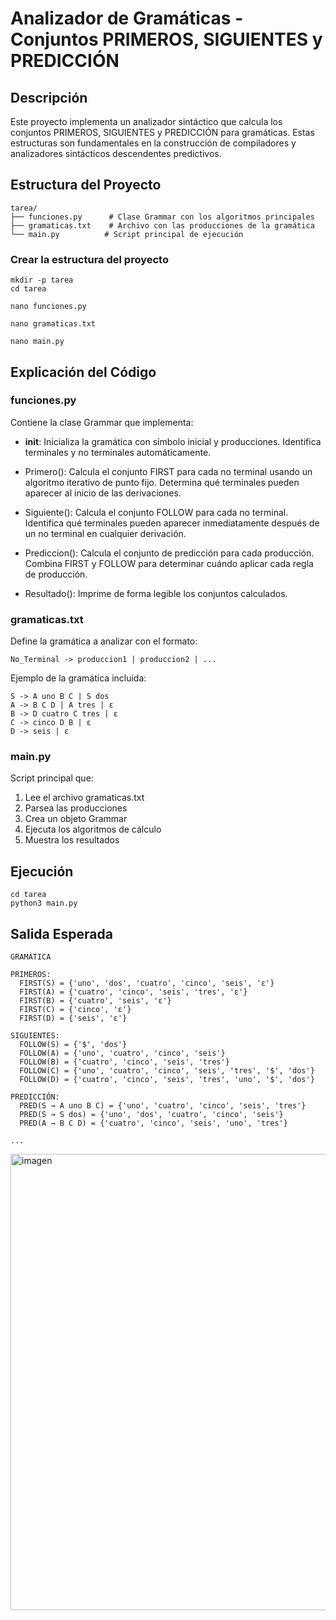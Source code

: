 # Analizador de Gramáticas - Conjuntos PRIMEROS, SIGUIENTES y PREDICCIÓN

## Descripción

Este proyecto implementa un analizador sintáctico que calcula los conjuntos PRIMEROS, SIGUIENTES y PREDICCIÓN para gramáticas. Estas estructuras son fundamentales en la construcción de compiladores y analizadores sintácticos descendentes predictivos.

## Estructura del Proyecto

```
tarea/
├── funciones.py      # Clase Grammar con los algoritmos principales
├── gramaticas.txt    # Archivo con las producciones de la gramática
└── main.py          # Script principal de ejecución
```


### Crear la estructura del proyecto

```
mkdir -p tarea
cd tarea

nano funciones.py

nano gramaticas.txt

nano main.py
```

## Explicación del Código

### funciones.py

Contiene la clase Grammar que implementa:

- __init__: Inicializa la gramática con símbolo inicial y producciones. Identifica terminales y no terminales automáticamente.

- Primero(): Calcula el conjunto FIRST para cada no terminal usando un algoritmo iterativo de punto fijo. Determina qué terminales pueden aparecer al inicio de las derivaciones.

- Siguiente(): Calcula el conjunto FOLLOW para cada no terminal. Identifica qué terminales pueden aparecer inmediatamente después de un no terminal en cualquier derivación.

- Prediccion(): Calcula el conjunto de predicción para cada producción. Combina FIRST y FOLLOW para determinar cuándo aplicar cada regla de producción.

- Resultado(): Imprime de forma legible los conjuntos calculados.

### gramaticas.txt

Define la gramática a analizar con el formato:

```
No_Terminal -> produccion1 | produccion2 | ...
```

Ejemplo de la gramática incluida:
```
S -> A uno B C | S dos
A -> B C D | A tres | ε
B -> D cuatro C tres | ε
C -> cinco D B | ε
D -> seis | ε
```

### main.py

Script principal que:
1. Lee el archivo gramaticas.txt
2. Parsea las producciones
3. Crea un objeto Grammar
4. Ejecuta los algoritmos de cálculo
5. Muestra los resultados

## Ejecución


```
cd tarea
python3 main.py
```


## Salida Esperada

```
GRAMÁTICA

PRIMEROS:
  FIRST(S) = {'uno', 'dos', 'cuatro', 'cinco', 'seis', 'ε'}
  FIRST(A) = {'cuatro', 'cinco', 'seis', 'tres', 'ε'}
  FIRST(B) = {'cuatro', 'seis', 'ε'}
  FIRST(C) = {'cinco', 'ε'}
  FIRST(D) = {'seis', 'ε'}

SIGUIENTES:
  FOLLOW(S) = {'$', 'dos'}
  FOLLOW(A) = {'uno', 'cuatro', 'cinco', 'seis'}
  FOLLOW(B) = {'cuatro', 'cinco', 'seis', 'tres'}
  FOLLOW(C) = {'uno', 'cuatro', 'cinco', 'seis', 'tres', '$', 'dos'}
  FOLLOW(D) = {'cuatro', 'cinco', 'seis', 'tres', 'uno', '$', 'dos'}

PREDICCIÓN:
  PRED(S → A uno B C) = {'uno', 'cuatro', 'cinco', 'seis', 'tres'}
  PRED(S → S dos) = {'uno', 'dos', 'cuatro', 'cinco', 'seis'}
  PRED(A → B C D) = {'cuatro', 'cinco', 'seis', 'uno', 'tres'}

...

```

<img width="608" height="730" alt="imagen" src="https://github.com/user-attachments/assets/53e4ae39-dd04-4aef-98f8-ef69d76a0ba1" />
